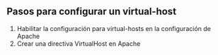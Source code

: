 ## Pasos para configurar un virtual-host

1. Habilitar la configuración para virtual-hosts en la configuración de Apache <!-- .element: class="fragment roll-in" -->
2. Crear una directiva VirtualHost en Apache <!-- .element: class="fragment roll-in" -->